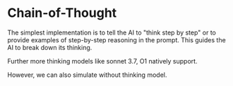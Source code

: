 # Chain-of-Thought

The simplest implementation is to tell the AI to "think step by step" or to provide examples of step-by-step reasoning in the prompt. This guides the AI to break down its thinking.

Further more thinking models like  sonnet 3.7, O1 natively support.

However, we can also simulate without thinking model.